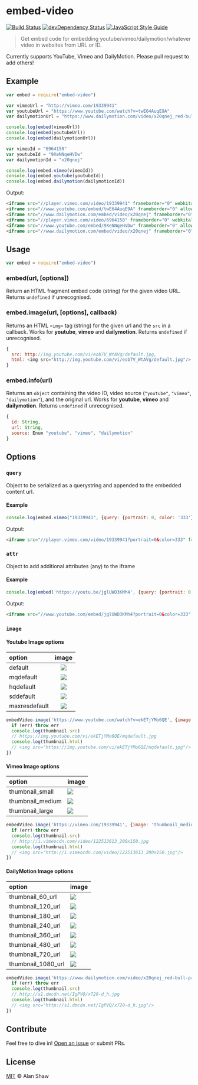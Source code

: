 # embed-video

[![Build Status](http://img.shields.io/travis/alanshaw/embed-video.svg)](https://travis-ci.org/alanshaw/embed-video) [![devDependency Status](https://david-dm.org/alanshaw/embed-video/dev-status.svg)](https://david-dm.org/alanshaw/embed-video#info=devDependencies) [![JavaScript Style Guide](https://img.shields.io/badge/code_style-standard-brightgreen.svg)](https://standardjs.com)

> Get embed code for embedding youtube/vimeo/dailymotion/whatever video in websites from URL or ID.

Currently supports YouTube, Vimeo and DailyMotion. Please pull request to add others!

## Example

```js
var embed = require("embed-video")

var vimeoUrl = "http://vimeo.com/19339941"
var youtubeUrl = "https://www.youtube.com/watch?v=twE64AuqE9A"
var dailymotionUrl = "https://www.dailymotion.com/video/x20qnej_red-bull-presents-wild-ride-bmx-mtb-dirt_sport"

console.log(embed(vimeoUrl))
console.log(embed(youtubeUrl))
console.log(embed(dailymotionUrl))

var vimeoId = "6964150"
var youtubeId = "9XeNNqeHVDw"
var dailymotionId = "x20qnej"

console.log(embed.vimeo(vimeoId))
console.log(embed.youtube(youtubeId))
console.log(embed.dailymotion(dailymotionId))
```

Output:

```html
<iframe src="//player.vimeo.com/video/19339941" frameborder="0" webkitallowfullscreen mozallowfullscreen allowfullscreen></iframe>
<iframe src="//www.youtube.com/embed/twE64AuqE9A" frameborder="0" allowfullscreen></iframe>
<iframe src="//www.dailymotion.com/embed/video/x20qnej" frameborder="0" allowfullscreen></iframe>
<iframe src="//player.vimeo.com/video/6964150" frameborder="0" webkitallowfullscreen mozallowfullscreen allowfullscreen></iframe>
<iframe src="//www.youtube.com/embed/9XeNNqeHVDw" frameborder="0" allowfullscreen></iframe>
<iframe src="//www.dailymotion.com/embed/video/x20qnej" frameborder="0" allowfullscreen></iframe>
```

## Usage

```js
var embed = require("embed-video")
```

### embed(url, [options])

Return an HTML fragment embed code (string) for the given video URL. Returns `undefined` if unrecognised.

### embed.image(url, [options], callback)

Returns an HTML `<img>` tag (string) for the given url and the `src` in a callback. Works for **youtube**, **vimeo** and **dailymotion**. Returns `undefined` if unrecognised.

```js
{
  src: http://img.youtube.com/vi/eob7V_WtAVg/default.jpg,
  html: <img src="http://img.youtube.com/vi/eob7V_WtAVg/default.jpg"/>
}
```

### embed.info(url)

Returns an `object` containing the video ID, video source (`"youtube"`, `"vimeo"`, `"dailymotion"`), and the original url. Works for **youtube**, **vimeo** and **dailymotion**. Returns `undefined` if unrecognised.

```js
{
  id: String,
  url: String,
  source: Enum "youtube", "vimeo", "dailymotion"
}
```

## Options

### `query`

Object to be serialized as a querystring and appended to the embedded content url.


#### Example

```js
console.log(embed.vimeo("19339941", {query: {portrait: 0, color: '333'}}))
```

Output:

```html
<iframe src="//player.vimeo.com/video/19339941?portrait=0&color=333" frameborder="0" webkitallowfullscreen mozallowfullscreen allowfullscreen></iframe>
```
### `attr`

Object to add additional attributes (any) to the iframe

#### Example

```js
console.log(embed('https://youtu.be/jglUWD3KMh4', {query: {portrait: 0, color: '333'}, attr:{width:400, height:200}}))
```

Output:
```html
<iframe src="//www.youtube.com/embed/jglUWD3KMh4?portrait=0&color=333" frameborder="0" allowfullscreen width="400" height="200"></iframe>
```

### `image`

#### Youtube Image options

|option|image|
|:------|:-----:|
|default|![](http://img.youtube.com/vi/eob7V_WtAVg/default.jpg)|
|mqdefault|![](http://img.youtube.com/vi/eob7V_WtAVg/mqdefault.jpg)|
|hqdefault|![](http://img.youtube.com/vi/eob7V_WtAVg/hqdefault.jpg)|
|sddefault|![](http://img.youtube.com/vi/eob7V_WtAVg/sddefault.jpg)|
|maxresdefault|![](http://img.youtube.com/vi/eob7V_WtAVg/maxresdefault.jpg)|

```js
embedVideo.image('https://www.youtube.com/watch?v=ekETjYMo6QE', {image: 'mqdefault'}, function (err, thumbnail) {
  if (err) throw err
  console.log(thumbnail.src)
  // https://img.youtube.com/vi/ekETjYMo6QE/mqdefault.jpg
  console.log(thumbnail.html)
  // <img src="https://img.youtube.com/vi/ekETjYMo6QE/mqdefault.jpg"/>  
})
```

#### Vimeo Image options

|option|image|
|:---|:---|
|thumbnail_small|![](http://i.vimeocdn.com/video/122513613_100x75.jpg)|
|thumbnail_medium|![](http://i.vimeocdn.com/video/122513613_200x150.jpg)|
|thumbnail_large|![](http://i.vimeocdn.com/video/122513613_640.jpg)|

```js
embedVideo.image('https://vimeo.com/19339941', {image: 'thumbnail_medium'}, function (err, thumbnail) {
  if (err) throw err
  console.log(thumbnail.src)
  // http://i.vimeocdn.com/video/122513613_200x150.jpg
  console.log(thumbnail.html)
  // <img src="http://i.vimeocdn.com/video/122513613_200x150.jpg"/>
})
```

#### DailyMotion Image options

|option|image|
|:---|:---|
|thumbnail_60_url|![](http://s1.dmcdn.net/IgPVQ/x60-oZg.jpg)|
|thumbnail_120_url|![](http://s1.dmcdn.net/IgPVQ/x120-llF.jpg)|
|thumbnail_180_url|![](http://s1.dmcdn.net/IgPVQ/x180-DpY.jpg)|
|thumbnail_240_url|![](http://s1.dmcdn.net/IgPVQ/x240-JCj.jpg)|
|thumbnail_360_url|![](http://s1.dmcdn.net/IgPVQ/x360-s-z.jpg)|
|thumbnail_480_url|![](http://s1.dmcdn.net/IgPVQ/x480-ktj.jpg)|
|thumbnail_720_url|![](http://s1.dmcdn.net/IgPVQ/x720-d_h.jpg)|
|thumbnail_1080_url|![](http://s1.dmcdn.net/IgPVQ/x1080-HsJ.jpg)|

```js
embedVideo.image('https://www.dailymotion.com/video/x20qnej_red-bull-presents-wild-ride-bmx-mtb-dirt_sport', {image: 'thumbnail_720_url'}, function (err, thumbnail) {
  if (err) throw err
  console.log(thumbnail.src)
  // http://s1.dmcdn.net/IgPVQ/x720-d_h.jpg
  console.log(thumbnail.html)
  // <img src="http://s1.dmcdn.net/IgPVQ/x720-d_h.jpg"/>
})
```

## Contribute

Feel free to dive in! [Open an issue](https://github.com/alanshaw/embed-video/issues/new) or submit PRs.

## License

[MIT](LICENSE) © Alan Shaw
